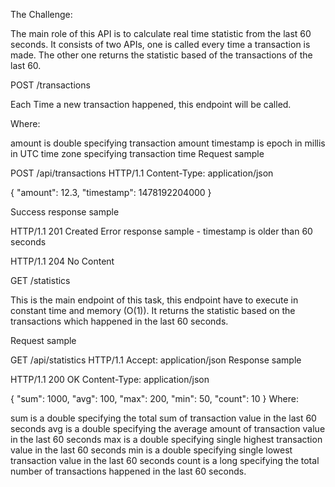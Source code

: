 The Challenge:

The main role of this API is to calculate real time statistic from the last 60 seconds. 
It consists of two APIs, one is called every time a transaction is made.
The other one returns the statistic based of the transactions of the last 60.


POST /transactions

Each Time a new transaction happened, this endpoint will be called.

Where:

amount is double specifying transaction amount
timestamp is epoch in millis in UTC time zone specifying transaction time
Request sample

POST /api/transactions HTTP/1.1
Content-Type: application/json

{
    "amount": 12.3,
    "timestamp": 1478192204000
}

Success response sample

HTTP/1.1 201 Created
Error response sample - timestamp is older than 60 seconds

HTTP/1.1 204 No Content


GET /statistics

This is the main endpoint of this task, this endpoint have to execute in constant time and memory (O(1)). It returns the statistic based on the transactions which happened in the last 60 seconds.

Request sample

GET /api/statistics HTTP/1.1
Accept: application/json
Response sample

HTTP/1.1 200 OK
Content-Type: application/json

{
    "sum": 1000,
    "avg": 100,
    "max": 200,
    "min": 50,
    "count": 10
}
Where:

sum is a double specifying the total sum of transaction value in the last 60 seconds
avg is a double specifying the average amount of transaction value in the last 60 seconds
max is a double specifying single highest transaction value in the last 60 seconds
min is a double specifying single lowest transaction value in the last 60 seconds
count is a long specifying the total number of transactions happened in the last 60 seconds.

